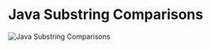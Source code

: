 # Java Substring Comparisons

![Java Substring Comparisons](https://user-images.githubusercontent.com/85362812/189213305-18f7f925-44e1-46f5-aa63-7a160782d8de.png)
